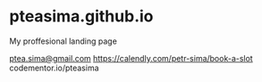# pteasima.github.io
My proffesional landing page

ptea.sima@gmail.com
https://calendly.com/petr-sima/book-a-slot
codementor.io/pteasima
